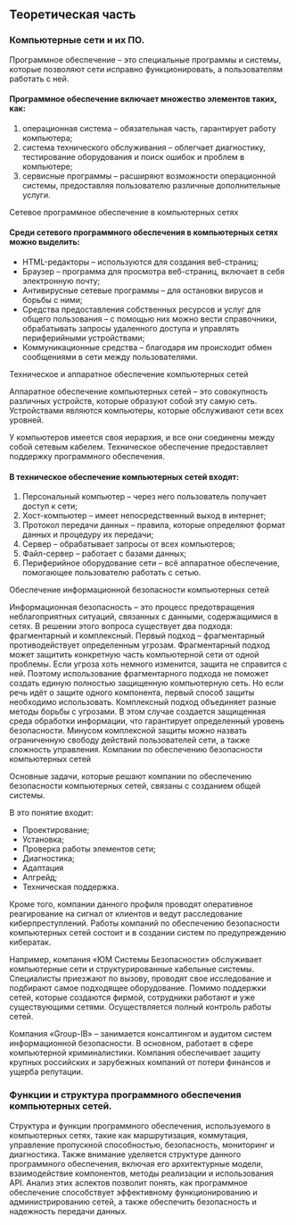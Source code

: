 ## Теоретическая часть
### Компьютерные сети и их ПО.
Программное обеспечение – это специальные программы и системы, которые позволяют сети исправно функционировать, а пользователям работать с ней.

#### Программное обеспечение включает множество элементов таких, как:
1. операционная система – обязательная часть, гарантирует работу компьютера;
2. система технического обслуживания – облегчает диагностику, тестирование оборудования и поиск ошибок и проблем в компьютере;
3. сервисные программы – расширяют возможности операционной системы, предоставляя пользователю различные дополнительные услуги.

Сетевое программное обеспечение в компьютерных сетях
#### Среди сетевого программного обеспечения в компьютерных сетях можно выделить:
- HTML-редакторы – используются для создания веб-страниц;
- Браузер – программа для просмотра веб-страниц, включает в себя электронную почту;
- Антивирусные сетевые программы – для остановки вирусов и борьбы с ними;
- Средства предоставления собственных ресурсов и услуг для общего пользования – с помощью них можно вести справочники, обрабатывать запросы удаленного доступа и управлять периферийными устройствами;
- Коммуникационные средства – благодаря им происходит обмен сообщениями в сети между пользователями.

Техническое и аппаратное обеспечение компьютерных сетей

Аппаратное обеспечение компьютерных сетей – это совокупность различных устройств, которые образуют собой эту самую сеть. Устройствами являются компьютеры, которые обслуживают сети всех уровней.

У компьютеров имеется своя иерархия, и все они соединены между собой сетевым кабелем. Техническое обеспечение предоставляет поддержку программного обеспечения.

#### В техническое обеспечение компьютерных сетей входят:
1. Персональный компьютер – через него пользователь получает доступ к сети;
2. Хост-компьютер – имеет непосредственный выход в интернет;
3. Протокол передачи данных – правила, которые определяют формат данных и процедуру их передачи;
4. Сервер – обрабатывает запросы от всех компьютеров;
5. Файл-сервер – работает с базами данных;
6. Периферийное оборудование сети – всё аппаратное обеспечение, помогающее пользователю работать с сетью.

Обеспечение информационной безопасности компьютерных сетей

Информационная безопасность – это процесс предотвращения неблагоприятных ситуаций, связанных с данными, содержащимися в сетях. В решении этого вопроса существует два подхода: фрагментарный и комплексный.
Первый подход – фрагментарный противодействует определенным угрозам. Фрагментарный подход может защитить конкретную часть компьютерной сети от одной проблемы.
Если угроза хоть немного изменится, защита не справится с ней. Поэтому использование фрагментарного подхода не поможет создать единую полностью защищенную компьютерную сеть. Но если речь идёт о защите одного компонента, первый способ защиты необходимо использовать.
Комплексный подход объединяет разные методы борьбы с угрозами. В этом случае создается защищенная среда обработки информации, что гарантирует определенный уровень безопасности.
Минусом комплексной защиты можно назвать ограниченную свободу действий пользователей сети, а также сложность управления.
Компании по обеспечению безопасности компьютерных сетей

Основные задачи, которые решают компании по обеспечению безопасности компьютерных сетей, связаны с созданием общей системы.

В это понятие входит:
- Проектирование;
- Установка;
- Проверка работы элементов сети;
- Диагностика;
- Адаптация
- Апгрейд;
- Техническая поддержка.

Кроме того, компании данного профиля проводят оперативное реагирование на сигнал от клиентов и ведут расследование киберпреступлений. Работы компаний по обеспечению безопасности компьютерных сетей состоит и в создании систем по предупреждению кибератак.

Например, компания «ЮМ Системы Безопасности» обслуживает компьютерные сети и структурированные кабельные системы.
Специалисты приезжают по вызову, проводят свое исследование и подбирают самое подходящее оборудование.
Помимо поддержки сетей, которые создаются фирмой, сотрудники работают и уже существующими сетями. Осуществляется полный контроль работы сетей.

Компания «Group-IB» – занимается консалтингом и аудитом систем информационной безопасности. В основном, работает в сфере компьютерной криминалистики. Компания обеспечивает защиту крупных российских и зарубежных компаний от потери финансов и ущерба репутации.

### Функции и структура программного обеспечения компьютерных сетей.  
Структура и функции программного обеспечения, используемого в компьютерных сетях, такие как маршрутизация, коммутация, управление пропускной способностью, безопасность, мониторинг и диагностика. Также внимание уделяется структуре данного программного обеспечения, включая его архитектурные модели, взаимодействие компонентов, методы реализации и использования API. Анализ этих аспектов позволит понять, как программное обеспечение способствует эффективному функционированию и администрированию сетей, а также обеспечить безопасность и надежность передачи данных.
